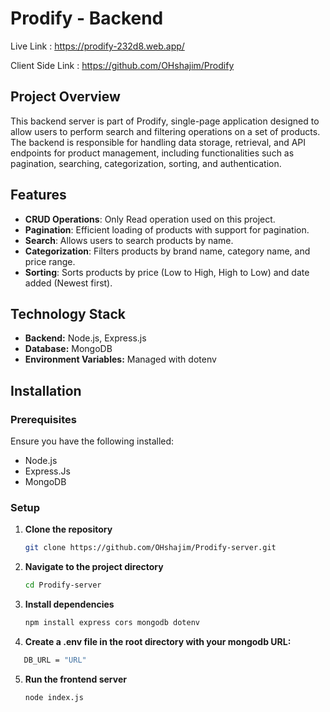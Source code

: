 # Prodify - Backend

Live Link : https://prodify-232d8.web.app/

Client Side Link : https://github.com/OHshajim/Prodify

## Project Overview

This backend server is part of Prodify, single-page application designed to allow users to perform search and filtering operations on a set of products. The backend is responsible for handling data storage, retrieval, and API endpoints for product management, including functionalities such as pagination, searching, categorization, sorting, and authentication.

## Features

- **CRUD Operations**: Only Read operation used on this project.
- **Pagination**: Efficient loading of products with support for pagination.
- **Search**: Allows users to search products by name.
- **Categorization**: Filters products by brand name, category name, and price range.
- **Sorting**: Sorts products by price (Low to High, High to Low) and date added (Newest first).

## Technology Stack

- **Backend:** Node.js, Express.js
- **Database:** MongoDB
- **Environment Variables:** Managed with dotenv

## Installation

### Prerequisites

Ensure you have the following installed:

- Node.js
- Express.Js
- MongoDB

### Setup

1. **Clone the repository**
   ```bash
   git clone https://github.com/OHshajim/Prodify-server.git
   ```
2. **Navigate to the project directory**
   ```bash
   cd Prodify-server
   ```
3. **Install dependencies**
   ```bash
   npm install express cors mongodb dotenv
   ```
4. **Create a .env file in the root directory with your mongodb URL:**

```bash
   DB_URL = "URL"
```

5. **Run the frontend server**
   ```bash
   node index.js
   ```
